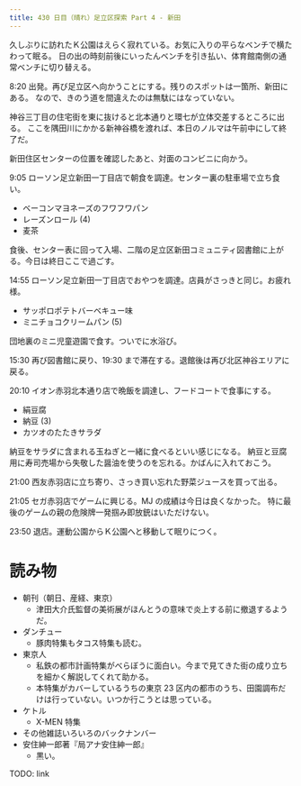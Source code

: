 ```yaml
---
title: 430 日目（晴れ）足立区探索 Part 4 - 新田
---
```


久しぶりに訪れたＫ公園はえらく寂れている。お気に入りの平らなベンチで横たわって眠る。
日の出の時刻前後にいったんベンチを引き払い、体育館南側の通常ベンチに切り替える。

8:20 出発。再び足立区へ向かうことにする。残りのスポットは一箇所、新田にある。
なので、きのう道を間違えたのは無駄にはなっていない。

神谷三丁目の住宅街を東に抜けると北本通りと環七が立体交差するところに出る。
ここを隅田川にかかる新神谷橋を渡れば、本日のノルマは午前中にして終了だ。

新田住区センターの位置を確認したあと、対面のコンビニに向かう。

9:05 ローソン足立新田一丁目店で朝食を調達。センター裏の駐車場で立ち食い。
* ベーコンマヨネーズのフワフワパン
* レーズンロール (4)
* 麦茶

食後、センター表に回って入場、二階の足立区新田コミュニティ図書館に上がる。今日は終日ここで過ごす。

14:55 ローソン足立新田一丁目店でおやつを調達。店員がさっきと同じ。お疲れ様。
* サッポロポテトバーベキュー味
* ミニチョコクリームパン (5)

団地裏のミニ児童遊園で食す。ついでに水浴び。

15:30 再び図書館に戻り、19:30 まで滞在する。退館後は再び北区神谷エリアに戻る。

20:10 イオン赤羽北本通り店で晩飯を調達し、フードコートで食事にする。
* 絹豆腐
* 納豆 (3)
* カツオのたたきサラダ

納豆をサラダに含まれる玉ねぎと一緒に食べるといい感じになる。
納豆と豆腐用に寿司売場から失敬した醤油を使うのを忘れる。かばんに入れておこう。

21:00 西友赤羽店に立ち寄り、さっき買い忘れた野菜ジュースを買って出る。

21:05 セガ赤羽店でゲームに興じる。MJ の成績は今日は良くなかった。
特に最後のゲームの親の危険牌一発掴み即放銃はいただけない。

23:50 退店。運動公園からＫ公園へと移動して眠りにつく。

# 読み物

* 朝刊（朝日、産経、東京）
  * 津田大介氏監督の美術展がほんとうの意味で炎上する前に撤退するようだ。
* ダンチュー
  * 豚肉特集もタコス特集も読む。
* 東京人
  * 私鉄の都市計画特集がべらぼうに面白い。今まで見てきた街の成り立ちを細かく解説してくれて助かる。
  * 本特集がカバーしているうちの東京 23 区内の都市のうち、田園調布だけは行っていない。いつか行こうとは思っている。
* ケトル
  * X-MEN 特集
* その他雑誌いろいろのバックナンバー
* 安住紳一郎著『局アナ安住紳一郎』
  * 黒い。

TODO: link
